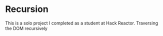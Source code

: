 Recursion
==============

This is a solo project I completed as a student at Hack Reactor.
Traversing the DOM recursively 
